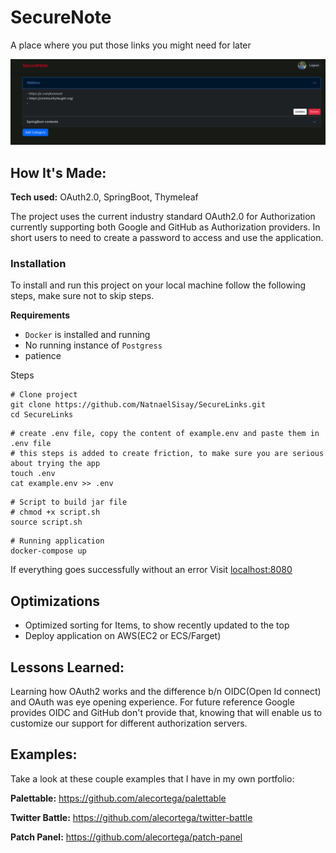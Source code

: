 # SecureNote
A place where you put those links you might need for later

![Home Page](./screenshots/home-page.png)

## How It's Made:

**Tech used:** OAuth2.0, SpringBoot, Thymeleaf

The project uses the current industry standard OAuth2.0 for Authorization currently supporting both Google and GitHub
as Authorization providers. In short users to need to create a password to access and use the application.

### Installation
To install and run this project on your local machine follow the following steps, make sure not to skip steps.

**Requirements**
- ```Docker``` is installed and running
- No running instance of ```Postgress``` 
- patience

Steps
```shell
# Clone project
git clone https://github.com/NatnaelSisay/SecureLinks.git
cd SecureLinks
```
```shell
# create .env file, copy the content of example.env and paste them in .env file
# this steps is added to create friction, to make sure you are serious about trying the app
touch .env
cat example.env >> .env
```

```
# Script to build jar file
# chmod +x script.sh
source script.sh
```
```
# Running application
docker-compose up
```

If everything goes successfully without an error
Visit [localhost:8080](http://localhost:8080)



## Optimizations
- Optimized sorting for Items, to show recently updated to the top
- Deploy application on AWS(EC2 or ECS/Farget)

## Lessons Learned:

Learning how OAuth2 works and the difference b/n OIDC(Open Id connect) and OAuth was eye opening experience. For future reference
Google provides OIDC and GitHub don't provide that, knowing that will enable us to customize our support for different authorization servers.

## Examples:
Take a look at these couple examples that I have in my own portfolio:

**Palettable:** https://github.com/alecortega/palettable

**Twitter Battle:** https://github.com/alecortega/twitter-battle

**Patch Panel:** https://github.com/alecortega/patch-panel


